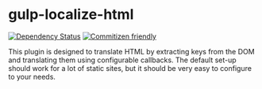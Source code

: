 # gulp-localize-html
[![Dependency Status][david-dm-badge]][david-dm] [![Commitizen friendly][commitizen-badge]][commitizen]

This plugin is designed to translate HTML by extracting keys from the DOM and translating them using configurable callbacks. The default set-up should work for a lot of static sites, but it should be very easy to configure to your needs.

[david-dm]: https://david-dm.org/alethea/gulp-localize-html
[david-dm-badge]: https://david-dm.org/alethea/gulp-localize-html.svg
[commitizen]: http://commitizen.github.io/cz-cli/
[commitizen-badge]: https://img.shields.io/badge/commitizen-friendly-brightgreen.svg
